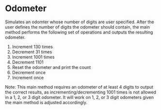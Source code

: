 # Odometer
Simulates an odomter whose number of digits are user specified. After the user defines the number of digits the odometer should contain, the main method performs the following set of operations and outputs the resulting odometer.
  1) Increment 130 times
  2) Decrement 31 times
  3) Increment 1001 times
  4) Decrement 1101
  5) Reset the odometer and print the count
  6) Decrement once
  7) Increment once

Note: This main method requires an odometer of at least 4 digits to output the correct results, as incrementing/decrementing 1001 times is not allowed in a 1, 2, or 3 digit odometer. It will work on 1, 2, or 3 digit odometers given the main method is adjusted accordingly.
